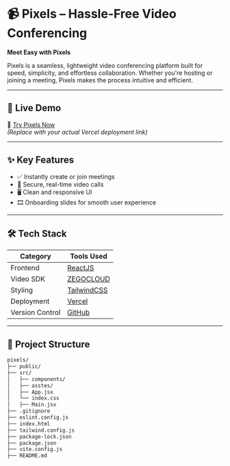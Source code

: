 # 📹 Pixels – Hassle-Free Video Conferencing

**Meet Easy with Pixels**

Pixels is a seamless, lightweight video conferencing platform built for speed, simplicity, and effortless collaboration. Whether you're hosting or joining a meeting, Pixels makes the process intuitive and efficient.

---

## 🚀 Live Demo

🔗 [Try Pixels Now](https://pixels-meet.vercel.app)  
*(Replace with your actual Vercel deployment link)*

---

## ✨ Key Features

- ✅ Instantly create or join meetings
- 🔐 Secure, real-time video calls
- 🖥️ Clean and responsive UI
- 🎞️ Onboarding slides for smooth user experience

---

## 🛠️ Tech Stack

| Category        | Tools Used                     |
|-----------------|--------------------------------|
| Frontend        | [ReactJS](https://react.dev/)  |
| Video SDK       | [ZEGOCLOUD](https://www.zegocloud.com/) |
| Styling         | [TailwindCSS](https://tailwindcss.com/) |
| Deployment      | [Vercel](https://vercel.com/)  |
| Version Control | [GitHub](https://github.com/)  |

---

## 📁 Project Structure

```bash
pixels/
├── public/
├── src/
│   ├── components/
│   ├── asstes/
│   ├── App.jsx
│   └── index.css
│   ├── Main.jsx
├── .gitignore
├── eslint.config.js
├── index.html
├── tailwind.config.js
├── package-lock.json
├── package.json
├── vite.config.js
├── README.md
